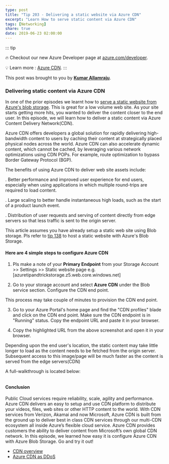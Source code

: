```yaml
---
type: post
title: "Tip 203 - Delivering a static website via Azure CDN"
excerpt: "Learn How to serve static content via Azure CDN"
tags: [Networking]
share: true
date: 2019-06-23 02:00:00
---
```



::: tip

:fire: Checkout our new Azure Developer page at [azure.com/developer](https://azure.com/developer?WT.mc_id=azure-azuredevtips-azureappsdev).

:bulb: Learn more : [Azure CDN](https://azure.microsoft.com/en-us/services/cdn/?WT.mc_id=docs-azuredevtips-azureappsdev).
:::

This post was brought to you by **[Kumar Allamraju](https://twitter.com/kumarallamraju)**.

### Delivering static content via Azure CDN

In one of the prior episodes we learnt how to [serve a static website from Azure's blob storage](https://microsoft.github.io/AzureTipsAndTricks/blog/tip138.html). This is great for a low volume web site. As your site starts getting more hits, you wanted to deliver the content closer to the end user. In this episode, we will learn how to deliver a static content via Azure Content Delivery Network(CDN).

Azure CDN offers developers a global solution for rapidly delivering high-bandwidth content to users by caching their content at strategically placed physical nodes across the world. Azure CDN can also accelerate dynamic content, which cannot be cached, by leveraging various network optimizations using CDN POPs. For example, route optimization to bypass Border Gateway Protocol (BGP).

The benefits of using Azure CDN to deliver web site assets include:

. Better performance and improved user experience for end users, especially when using applications in which multiple round-trips are required to load content.

. Large scaling to better handle instantaneous high loads, such as the start of a product launch event.

. Distribution of user requests and serving of content directly from edge servers so that less traffic is sent to the origin server.

This article assumes you have already setup a static web site using Blob storage. Pls refer to [tip 138](https://microsoft.github.io/AzureTipsAndTricks/blog/tip138.html) to host a static website with Azure's Blob Storage.

#### Here are 4 simple steps to configure Azure CDN

1. Pls make a note of your **Primary Endpoint** from your Storage Account >> Settings >> Static website page
e.g. [azuretipandtrickstorage.z5.web.core.windows.net]

2. Go to your storage account and select **Azure CDN** under the Blob service section. Configure the CDN end point.

This process may take couple of minutes to provision the CDN end point.

3. Go to your Azure Portal's home page and find the "CDN profiles" blade and click on the CDN end point. Make sure the CDN endpoint is in "Running" status. Copy the endpoint URL and paste it in your browser.

4. Copy the highlighted URL from the above screenshot and open it in your browser.

Depending upon the end user's location,  the static content may take little longer to load as the content needs to be fetched from the origin server. Subsequent access to this image/page will be much faster as the content is served from the edge servers(CDN)

A full-walkthrough is located below:

<img :src="$withBase('/files/azurecdn1.gif')">

#### Conclusion

Public Cloud services require reliability, scale, agility and performance. Azure CDN delivers an easy to setup and use CDN platform to distribute your videos, files, web sites or other HTTP content to the world. With CDN services from Verizon, Akamai and now Microsoft, Azure CDN is built from the ground up to deliver best in class CDN services through our multi-CDN ecosystem all inside Azure’s flexible cloud service. Azure CDN provides customers the ability to deliver content from Microsoft’s own global CDN network. In this episode, we learned how easy it is configure Azure CDN with Azure Blob Storage. Go and try it out!

* [CDN overview](https://docs.microsoft.com/en-us/azure/cdn/cdn-overview?WT.mc_id=docs-azuredevtips-azureappsdev)
* [Azure CDN as DDoS](https://docs.microsoft.com/en-us/azure/cdn/cdn-ddos?WT.mc_id=docs-azuredevtips-azureappsdev)




